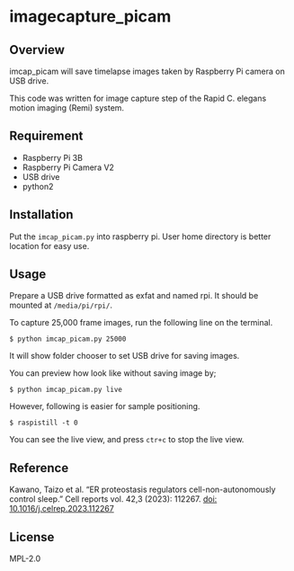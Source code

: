 # imagecapture_picam


## Overview
imcap_picam will save timelapse images taken by Raspberry Pi camera on USB drive. 

This code was written for image capture step of the Rapid C. elegans motion imaging (Remi) system.

## Requirement
 - Raspberry Pi 3B
 - Raspberry Pi Camera V2
 - USB drive
 - python2

## Installation
Put the `imcap_picam.py` into raspberry pi. User home directory is better location for easy use.

## Usage
Prepare a USB drive formatted as exfat and named rpi. It should be mounted at `/media/pi/rpi/`. 

To capture 25,000 frame images, run the following line on the terminal. 

```shell
$ python imcap_picam.py 25000
```

It will show folder chooser to set USB drive for saving images.

You can preview how look like without saving image by; 

```shell
$ python imcap_picam.py live
```

However, following is easier for sample positioning.

```shell
$ raspistill -t 0
```

You can see the live view, and press `ctr+c` to stop the live view.

<!-- 
## Note
## Features 
## Author -->

## Reference
Kawano, Taizo et al. “ER proteostasis regulators cell-non-autonomously control sleep.” Cell reports vol. 42,3 (2023): 112267. [doi: 10.1016/j.celrep.2023.112267](https://doi.org/10.1016/j.celrep.2023.112267)

## License
MPL-2.0
